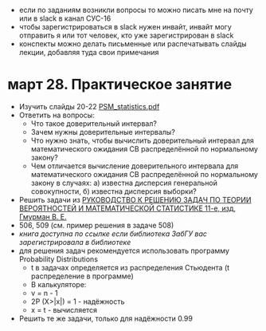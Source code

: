 - если по заданиям возникли вопросы то можно писать мне на почту или в slack в канал СУС-16
- чтобы зарегистрироваться в slack нужен инвайт, инвайт могу отправить я или тот человек, кто уже зарегистрирован в slack
- конспекты можно делать письменные или распечатывать слайды лекции, добавляя туда свои примечания

# март 28. Практическое занятие
- Изучить слайды 20-22 [PSM_statistics.pdf](https://github.com/VetrovSV/ST/blob/master/PSM_statistics.pdf)
- Ответить на вопросы:
  - Что такое доверительный интервал?
  - Зачем нужны доверительные интервалы?
  - Что нужно знать, чтобы вычислить доверительный интервал для математического ожидания СВ распределённой по нормальному закону?
  - Чем отличается вычисление доверительного интервала для математического ожидания СВ распределённой по нормальному закону в случаях: а) известна дисперсия генеральной совокупности, б) известна дисперсия выборки?
- Решить задачи из [РУКОВОДСТВО К РЕШЕНИЮ ЗАДАЧ ПО ТЕОРИИ ВЕРОЯТНОСТЕЙ И МАТЕМАТИЧЕСКОЙ СТАТИСТИКЕ 11-е,  изд, Гмурман В. Е.](https://biblio-online.ru/book/rukovodstvo-k-resheniyu-zadach-po-teorii-veroyatnostey-i-matematicheskoy-statistike-449645)
 - 506, 509 (см. пример решения в задаче 508)
 - *книга доступна по ссылке если библиотека ЗабГУ вас зарегистрировала в библиотеке*
  - для решения задач рекомендуется использовать программу Probability Distributions
    - t в задачах определяется из распределения Стьюдента (t распределение в программе)
    - В калькуляторе:
     - v = n - 1
     - 2P (X>|x|) = 1 - надёжность
     - x = t - вычисляется
- Решить те же задачи, только для надёжности 0.99
